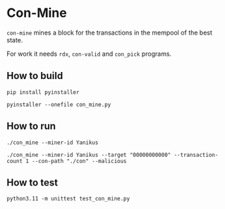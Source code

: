 # Con-Mine

`con-mine` mines a block for the transactions in the mempool of the best state.

For work it needs `rdx`, `con-valid` and `con_pick` programs.

## How to build

```
pip install pyinstaller
```

```
pyinstaller --onefile con_mine.py
```

## How to run

```
./con_mine --miner-id Yanikus
```

```
./con_mine --miner-id Yanikus --target "00000000000" --transaction-count 1 --con-path "./con" --malicious
```

## How to test

```
python3.11 -m unittest test_con_mine.py
```
